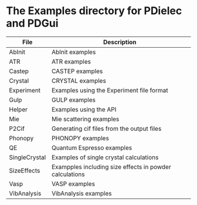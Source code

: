 # The Examples directory for PDielec and PDGui

 | **File**       | **Description**                                         |
 | -------------- | ------------------------------------------------------- |
 | AbInit         | AbInit examples                                         |
 | ATR            | ATR examples                                            |
 | Castep         | CASTEP examples                                         |
 | Crystal        | CRYSTAL examples                                        |
 | Experiment     | Examples using the Experiment file format               |
 | Gulp           | GULP examples                                           |
 | Helper         | Examples using the API                                  |
 | Mie            | Mie scattering examples                                 |
 | P2Cif          | Generating cif files from the output files              |
 | Phonopy        | PHONOPY examples                                        |
 | QE             | Quantum Espresso examples                               |
 | SingleCrystal  | Examples of single crystal calculations                 |
 | SizeEffects    | Exampples including size effects in powder calculations |
 | Vasp           | VASP examples                                           |
 | VibAnalysis    | VibAnalysis examples                                    |
